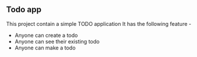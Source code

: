 ## Todo app

This project contain a simple TODO application
It has the following feature -

- Anyone can create a todo
- Anyone can see their existing todo
- Anyone can make a todo
